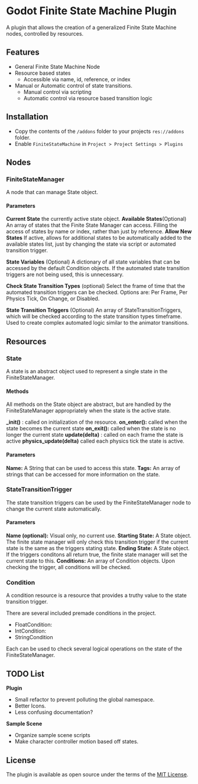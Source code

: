 

# Godot Finite State Machine Plugin
A plugin that allows the creation of a generalized Finite State Machine nodes, controlled by resources. 

## Features
* General Finite State Machine Node
* Resource based states
	* Accessible via name, id, reference, or index
* Manual or Automatic control of state transitions.
	* Manual control via scripting
	* Automatic control via resource based transition logic

## Installation
* Copy the contents of the ``/addons`` folder to your projects ``res://addons`` folder.
* Enable ``FiniteStateMachine`` in ``Project > Project Settings > Plugins``


## Nodes
### FiniteStateManager
A node that can manage State object.
#### Parameters
**Current State** the currently active state object.
**Available States**(Optional) An array of states that the Finite State Manager can access. Filling the access of states by name or index, rather than just by reference.
**Allow New States** If active, allows for additional states to be automatically added to the available states list, just by changing the state via script or automated transition trigger.

**State Variables** (Optional) A dictionary of all state variables that can be accessed by the default Condition objects. If the automated state transition triggers are not being used, this is unnecessary.

**Check State Transition Types** (optional) Select the frame of time that the automated transition triggers can be checked.
Options are: Per Frame, Per Physics Tick, On Change, or Disabled.

**State Transition Triggers** (Optional)
An array of StateTransitionTriggers, which will be checked according to the state transition types timeframe. Used to create complex automated logic similar to the animator transitions.

## Resources
### State
A state is an abstract object used to represent a single state in the FiniteStateManager.

#### Methods
All methods on the State object are abstract, but are handled by the FiniteStateManager appropriately when the state is the active state.

**_init()** : called on initialization of the resource.
**on_enter():**  called when the state becomes the current state
**on_exit():**  called when the state is no longer the current state
**update(delta)** : called on each frame the state is active
**physics_update(delta)**  called each physics tick the state is active.

#### Parameters
**Name:** A String that can be used to access this state.
**Tags:** An array of strings that can be accessed for more information on the state.

### StateTransitionTrigger
The state transition triggers can be used by the FiniteStateManager node to change the current state automatically.

#### Parameters
**Name (optional):** Visual only, no current use.
**Starting State:** A State object. The finite state manager will only check this transition trigger if the current state is the same as the triggers stating state.
**Ending State:** A State object. If the triggers conditons all return true, the finite state manager will set the current state to this.
**Conditions:** An array of Condition objects. Upon checking the trigger, all conditions will be checked.

### Condition
A condition resource is a resource that provides a truthy value to the state transition trigger. 

There are several included premade conditions in the project.
* FloatCondition:
* IntCondition:
* StringCondition

Each can be used to check several logical operations on the state of the FiniteStateManager. 



## TODO List
**Plugin**
* Small refactor to prevent polluting the global namespace.
* Better Icons.
* Less confusing documentation?

**Sample Scene**
* Organize sample scene scripts
* Make character controller motion based off states.

## License
The plugin is available as open source under the terms of the  [MIT License](https://opensource.org/licenses/MIT).
